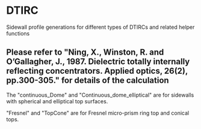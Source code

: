 # DTIRC
 Sidewall profile generations for different types of DTIRCs and related helper functions

Please refer to "Ning, X., Winston, R. and O’Gallagher, J., 1987. Dielectric totally internally reflecting concentrators. Applied optics, 26(2), pp.300-305." for details of the calculation
---------------
The "continuous_Dome" and "Continuous_dome_elliptical" are for sidewalls with spherical and elliptical top surfaces.

"Fresnel" and "TopCone" are for Fresnel micro-prism ring top and conical tops.
